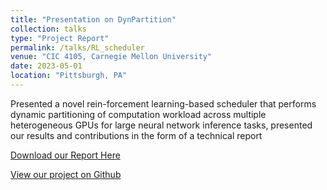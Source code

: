 ```yaml
---
title: "Presentation on DynPartition"
collection: talks
type: "Project Report"
permalink: /talks/RL_scheduler
venue: "CIC 4105, Carnegie Mellon University"
date: 2023-05-01
location: "Pittsburgh, PA"
---
```

Presented a novel rein-forcement learning-based scheduler that performs dynamic partitioning of computation workload across multiple heterogeneous GPUs for large neural network inference tasks, presented our results and contributions in the form of a technical report

[Download our Report Here](http://YudongL2000.github.io/files/RL_scheduler.pdf)

[View our project on Github](https://github.com/YudongL2000/DynPartition)
